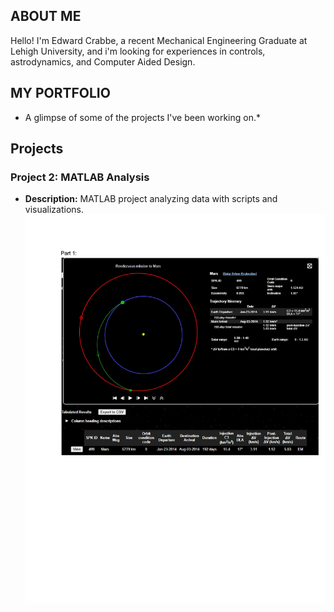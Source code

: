 ## ABOUT ME

Hello! I'm Edward Crabbe, a recent Mechanical Engineering Graduate at Lehigh University, and i'm looking for experiences in controls, astrodynamics, and Computer Aided Design.


## MY PORTFOLIO
* A glimpse of some of the projects I've been working on.* 

## Projects

### Project 2: MATLAB Analysis
- **Description:** MATLAB project analyzing data with scripts and visualizations.
![imag1](assets/Project-2_MATLAB-images-0.jpeg)
